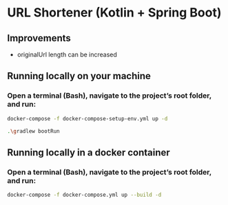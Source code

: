 # URL Shortener (Kotlin + Spring Boot)

## Improvements
 - originalUrl length can be increased

## Running locally on your machine
### Open a terminal (Bash), navigate to the project’s root folder, and run:
```bash
docker-compose -f docker-compose-setup-env.yml up -d
```
```bash
.\gradlew bootRun
```

## Running locally in a docker container
### Open a terminal (Bash), navigate to the project’s root folder, and run:
```bash
docker-compose -f docker-compose.yml up --build -d
```
